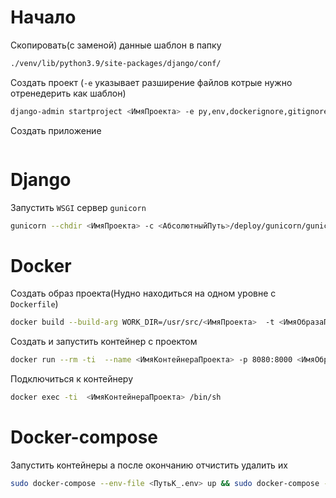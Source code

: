 # Начало

Скопировать(с заменой) данные шаблон в папку

```bash
./venv/lib/python3.9/site-packages/django/conf/
```

Создать проект (`-e` указывает разширение файлов котрые нужно отренедерить как шаблон)

```bash
django-admin startproject <ИмяПроекта> -e py,env,dockerignore,gitignore,yml,yaml,sh;
```

Создать приложение

```bash

```

# Django

Запустить `WSGI` сервер `gunicorn`

```bash
gunicorn --chdir <ИмяПроекта> -c <АбсолютныйПуть>/deploy/gunicorn/gunicorn.conf.py
```

# Docker

Создать образ проекта(Нудно находиться на одном уровне с `Dockerfile`)

```bash
docker build --build-arg WORK_DIR=/usr/src/<ИмяПроекта>  -t <ИмяОбразаПроекта> .;
```

Создать и запустить контейнер с проектом

```bash
docker run --rm -ti  --name <ИмяКонтейнераПроекта> -p 8080:8000 <ИмяОбразаПроекта> ;
```

Подключиться к контейнеру

```bash
docker exec -ti  <ИмяКонтейнераПроекта> /bin/sh
```

# Docker-compose

Запустить контейнеры а после окончанию отчистить удалить их

```bash
sudo docker-compose --env-file <ПутьК_.env> up && sudo docker-compose --env-file  <ПутьК_.env> rm -fsv;
```
